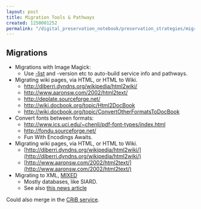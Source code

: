 ```yaml
---
layout: post
title: Migration Tools & Pathways
created: 1250001252
permalink: "/digital_preservation_notebook/preservation_strategies/migration_tools_pathways/"
---
```

Migrations
----------

 * Migrations with Image Magick:
   * Use [-list](http://www.imagemagick.org/script/command-line-options.php#list) and -version etc to auto-build service info and pathways.
 * Migrating wiki pages, via HTML, or HTML to Wiki.
   * <http://diberri.dyndns.org/wikipedia/html2wiki/>
   * <http://www.aaronsw.com/2002/html2text/>
   * <http://deplate.sourceforge.net/>
   * <http://wiki.docbook.org/topic/Html2DocBook>
   * <http://wiki.docbook.org/topic/ConvertOtherFormatsToDocBook>
 * Convert fonts between formats:
   * <http://www.ics.uci.edu/~chenli/pdf-font-types/index.html>
   * <http://fondu.sourceforge.net/>
   * Fun With Encodings Awaits.
 * Migrating wiki pages, via HTML, or HTML to Wiki.
   * [http://diberri.dyndns.org/wikipedia/html2wiki/](http://diberri.dyndns.org/wikipedia/html2wiki/)
   * [http://www.aaronsw.com/2002/html2text/](http://www.aaronsw.com/2002/html2text/)
 * Migrating to XML, [MIXED](http://mixed.dans.knaw.nl/)
   * Mostly databases, like SIARD.
   * See also [this news article](http://lonewolflibrarian.wordpress.com/2009/06/17/digital-preservation-by-immediate-conversion-to-xml-06-17-09/)

Could also merge in the [CRiB service](http://crib.dsi.uminho.pt/).
